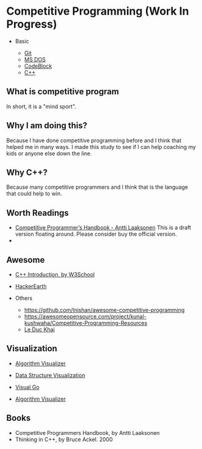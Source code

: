 # Competitive Programming (Work In Progress)

* Basic

    * [Git](doc/basic/git.md)
    * [MS DOS](doc/basic/ms-dos.git.md)
    * [CodeBlock](doc/basic/code-block.md)
    * [C++](doc/cpp/index.md)


## What is competitive program

In short, it is a "mind sport". 

## Why I am doing this?

Because I have done competitive programming before and I think that helped me in many ways. I made this study to see if I can help coaching my kids or anyone else down the line.

## Why C++?

Because many competitive programmers and I think that is the language that could help to win.


## Worth Readings

* [Competitive Programmer’s Handbook - Antti Laaksonen](http://www2.compute.dtu.dk/courses/02282/2021/nca/CPbook.pdf)
This is a draft version floating around. Please consider buy the official version.
* [](https://www.geeksforgeeks.org/how-to-prepare-for-competitive-programming/)

## Awesome

* [C++ Introduction, by W3School](https://www.w3schools.com/cpp/cpp_intro.asp)
* [HackerEarth](https://www.hackerearth.com)

* Others

    * https://github.com/lnishan/awesome-competitive-programming
    * https://awesomeopensource.com/project/kunal-kushwaha/Competitive-Programming-Resources
    * [Le Duc Khai](https://github.com/leduckhai/Awesome-Competitive-Programming)

## Visualization 

* [Algorithm Visualizer](https://algorithm-visualizer.org)

* [Data Structure Visualization](https://www.cs.usfca.edu/~galles/visualization/Algorithms.html)


* [Visual Go](https://visualgo.net/en)

* [Algorithm Visualizer](https://tamimehsan.github.io/AlgorithmVisualizer/#/)

## Books


* Competitive Programmers Handbook, by Antti Laaksonen 
* Thinking in C++, by Bruce Ackel. 2000